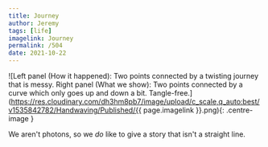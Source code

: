 ```yaml
---
title: Journey
author: Jeremy
tags: [life]
imagelink: Journey
permalink: /504
date: 2021-10-22
---
```


![Left panel (How it happened): Two points connected by a twisting journey that is messy. Right panel (What we show): Two points connected by a curve which only goes up and down a bit. Tangle-free.](https://res.cloudinary.com/dh3hm8pb7/image/upload/c_scale,q_auto:best/v1535842782/Handwaving/Published/{{ page.imagelink }}.png){: .centre-image }

We aren't photons, so we *do* like to give a story that isn't a straight line.
